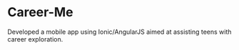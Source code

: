 # Career-Me
Developed a mobile app using Ionic/AngularJS aimed at assisting teens with career exploration. 
